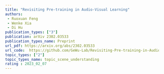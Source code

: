 ```yaml
---  
title: "Revisiting Pre-training in Audio-Visual Learning"  
authors:  
 - Ruoxuan Feng 
 - Wenke Xia
 - Di Hu 
publication_types: ["3"]  
publication: arXiv 2302.03533
publication_types_name: Preprint
url_pdf: https://arxiv.org/abs/2302.03533 
url_code:  https://github.com/GeWu-Lab/Revisiting-Pre-training-in-Audio-Visual-Learning
topic_types: ["2"]
topic_types_name: topic_scene_understanding
rating : 2023_02_07
---  
```

